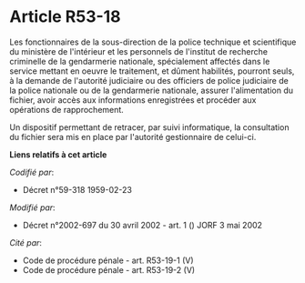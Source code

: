 # Article R53-18

Les fonctionnaires de la sous-direction de la police technique et scientifique du ministère de l'intérieur et les personnels
de l'institut de recherche criminelle de la gendarmerie nationale, spécialement affectés dans le service mettant en oeuvre le
traitement, et dûment habilités, pourront seuls, à la demande de l'autorité judiciaire ou des officiers de police judiciaire
de la police nationale ou de la gendarmerie nationale, assurer l'alimentation du fichier, avoir accès aux informations
enregistrées et procéder aux opérations de rapprochement.

Un dispositif permettant de retracer, par suivi informatique, la consultation du fichier sera mis en place par l'autorité
gestionnaire de celui-ci.

**Liens relatifs à cet article**

_Codifié par_:

  - Décret n°59-318 1959-02-23

_Modifié par_:

  - Décret n°2002-697 du 30 avril 2002 - art. 1 () JORF 3 mai 2002

_Cité par_:

  - Code de procédure pénale - art. R53-19-1 (V)
  - Code de procédure pénale - art. R53-19-2 (V)
